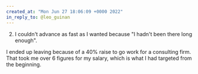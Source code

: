```yaml
---
created_at: "Mon Jun 27 18:06:09 +0000 2022"
in_reply_to: @leo_guinan
---
```


2. I couldn't advance as fast as I wanted because "I hadn't been there long enough".

I ended up leaving because of a 40% raise to go work for a consulting firm. That took me over 6 figures for my salary, which is what I had targeted from the beginning.